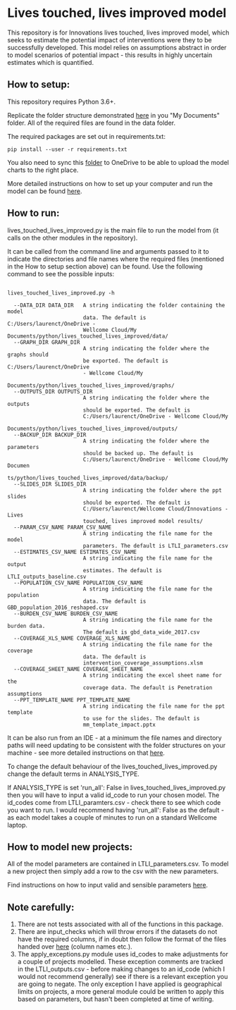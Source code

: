 # Lives touched, lives improved model

This repository is for Innovations lives touched, lives improved model, which seeks to estimate the potential impact of interventions were they to be successfully developed. This model relies on assumptions abstract in order to model scenarios of potential impact - this results in highly uncertain estimates which is quantified.

## How to setup:

This repository requires Python 3.6+.

Replicate the folder structure demonstrated [here](https://wellcomecloud.sharepoint.com/sites/innovations/PAD/Forms/AllItems.aspx?id=%2Fsites%2Finnovations%2FPAD%2FPAD%20Archive%2FData%20Analyst%20Handover%2Flives%5Ftouched%5Flives%5Fimproved) in you "My Documents" folder. All of the required files are found in the data folder.

The required packages are set out in requirements.txt:

```
pip install --user -r requirements.txt 
```

You also need to sync this [folder](https://wellcomecloud.sharepoint.com/sites/innovations/PAD/Forms/AllItems.aspx?id=%2Fsites%2Finnovations%2FPAD%2FLives%20touched%2C%20lives%20improved%20model%20results) to OneDrive to be able to upload the model charts to the right place.

More detailed instructions on how to set up your computer and run the model can be found [here](https://wellcomecloud.sharepoint.com/:p:/r/sites/innovations/PAD/PAD%20Archive/Data%20Analyst%20Handover/lives_touched_lives_improved_support/Instruction%20for%20updating%20LTLI%20V2.pptm?d=we7c4a802284d48528e301f0a36865c16&csf=1&e=0H6OI9).

## How to run:

lives_touched_lives_improved.py is the main file to run the model from (it calls on the other modules in the 
repository). 

It can be called from the command line and arguments passed to it to indicate the directories and file names where the required files (mentioned in the How to setup section above) can be found. Use the following command to see the possible inputs:

```

lives_touched_lives_improved.py -h

  --DATA_DIR DATA_DIR   A string indicating the folder containing the model
                        data. The default is C:/Users/laurenct/OneDrive -
                        Wellcome Cloud/My Documents/python/lives_touched_lives_improved/data/
  --GRAPH_DIR GRAPH_DIR
                        A string indicating the folder where the graphs should
                        be exported. The default is C:/Users/laurenct/OneDrive
                        - Wellcome Cloud/My
                        Documents/python/lives_touched_lives_improved/graphs/
  --OUTPUTS_DIR OUTPUTS_DIR
                        A string indicating the folder where the outputs
                        should be exported. The default is
                        C:/Users/laurenct/OneDrive - Wellcome Cloud/My
                        Documents/python/lives_touched_lives_improved/outputs/
  --BACKUP_DIR BACKUP_DIR
                        A string indicating the folder where the parameters
                        should be backed up. The default is
                        C:/Users/laurenct/OneDrive - Wellcome Cloud/My Documen
                        ts/python/lives_touched_lives_improved/data/backup/
  --SLIDES_DIR SLIDES_DIR
                        A string indicating the folder where the ppt slides
                        should be exported. The default is
                        C:/Users/laurenct/Wellcome Cloud/Innovations - Lives
                        touched, lives improved model results/
  --PARAM_CSV_NAME PARAM_CSV_NAME
                        A string indicating the file name for the model
                        parameters. The default is LTLI_parameters.csv
  --ESTIMATES_CSV_NAME ESTIMATES_CSV_NAME
                        A string indicating the file name for the output
                        estimates. The default is LTLI_outputs_baseline.csv
  --POPULATION_CSV_NAME POPULATION_CSV_NAME
                        A string indicating the file name for the population
                        data. The default is GBD_population_2016_reshaped.csv
  --BURDEN_CSV_NAME BURDEN_CSV_NAME
                        A string indicating the file name for the burden data.
                        The default is gbd_data_wide_2017.csv
  --COVERAGE_XLS_NAME COVERAGE_XLS_NAME
                        A string indicating the file name for the coverage
                        data. The default is
                        intervention_coverage_assumptions.xlsm
  --COVERAGE_SHEET_NAME COVERAGE_SHEET_NAME
                        A string indicating the excel sheet name for the
                        coverage data. The default is Penetration assumptions
  --PPT_TEMPLATE_NAME PPT_TEMPLATE_NAME
                        A string indicating the file name for the ppt template
                        to use for the slides. The default is
                        mm_template_impact.pptx
```

It can be also run from an IDE - at a minimum the file names and directory paths will need updating to be consistent with the folder structures on your machine - see more detailed instructions on that [here](https://wellcomecloud.sharepoint.com/:p:/r/sites/innovations/PAD/PAD%20Archive/Data%20Analyst%20Handover/lives_touched_lives_improved_support/Instruction%20for%20updating%20LTLI%20V2.pptm?d=we7c4a802284d48528e301f0a36865c16&csf=1&e=0H6OI9).

To change the default behaviour of the lives_touched_lives_improved.py change the default terms in ANALYSIS_TYPE.

If ANALYSIS_TYPE is set 'run_all': False in lives_touched_lives_improved.py then you will have to input a valid id_code to run your chosen model. The id_codes come from LTLI_paramters.csv - check there to see which code you want to run. I would recommend having 'run_all': False as the default - as each model takes a couple of minutes to run on a standard Wellcome laptop.

## How to model new projects:

All of the model parameters are contained in LTLI_parameters.csv. To model a new project then simply add a row to the csv with the new parameters. 

Find instructions on how to input valid and sensible parameters [here](https://wellcomecloud.sharepoint.com/:p:/r/sites/innovations/PAD/PAD%20Archive/Data%20Analyst%20Handover/lives_touched_lives_improved_support/Instruction%20for%20updating%20LTLI%20V2.pptm?d=we7c4a802284d48528e301f0a36865c16&csf=1&e=0H6OI9). 

## Note carefully:

1. There are not tests associated with all of the functions in this package.
2. There are input_checks which will throw errors if the datasets do not have the required columns, if in doubt then follow the format of the files handed over [here](https://wellcomecloud.sharepoint.com/sites/innovations/PAD/Forms/AllItems.aspx?id=%2Fsites%2Finnovations%2FPAD%2FPAD%20Archive%2FData%20Analyst%20Handover%2Flives%5Ftouched%5Flives%5Fimproved) (column names etc.).
3. The apply_exceptions.py module uses id_codes to make adjustments for a couple of projects modelled. These exception comments are tracked in the LTLI_outputs.csv - before making changes to an id_code (which I would not recommend generally) see if there is a relevant exception you are going to negate. The only exception I have applied is geographical limits on projects, a more general module could be written to apply this based on parameters, but hasn't been completed at time of writing. 
